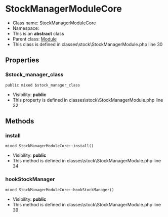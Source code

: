 StockManagerModuleCore
===============






* Class name: StockManagerModuleCore
* Namespace: 
* This is an **abstract** class
* Parent class: [Module](ModuleCore)
* This class is defined in classes\stock\StockManagerModule.php line 30





Properties
----------


### $stock_manager_class

    public mixed $stock_manager_class





* Visibility: **public**
* This property is defined in classes\stock\StockManagerModule.php line 32


Methods
-------


### install

    mixed StockManagerModuleCore::install()





* Visibility: **public**
* This method is defined in classes\stock\StockManagerModule.php line 34




### hookStockManager

    mixed StockManagerModuleCore::hookStockManager()





* Visibility: **public**
* This method is defined in classes\stock\StockManagerModule.php line 39



